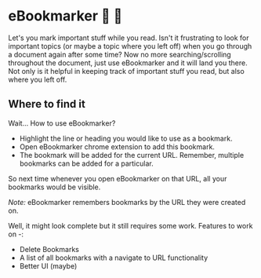 # eBookmarker 🔖 🔖

Let's you mark important stuff while you read. Isn't it frustrating to look for important topics (or maybe a topic where you left off) when you go through a document again after some time? Now no more searching/scrolling throughout the document, just use eBookmarker and it will land you there. Not only is it helpful in keeping track of important stuff you read, but also where you left off.

## Where to find it

Wait... How to use eBookmarker?

- Highlight the line or heading you would like to use as a bookmark.
- Open eBookmarker chrome extension to add this bookmark.
- The bookmark will be added for the current URL. Remember, multiple bookmarks can be added for a particular.

So next time whenever you open eBookmarker on that URL, all your bookmarks would be visible.

*Note:* eBookmarker remembers bookmarks by the URL they were created on.

Well, it might look complete but it still requires some work.
Features to work on -:
 - Delete Bookmarks
 - A list of all bookmarks with a navigate to URL functionality
 - Better UI (maybe)
